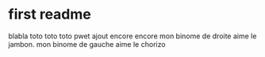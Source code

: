 # first readme
blabla
toto toto toto
pwet
ajout encore
encore
mon binome de droite aime le jambon.
mon binome de gauche aime le chorizo
